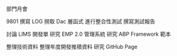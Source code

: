 部門月會

9801
撰寫 LOG 撈取 Dac 層函式
進行整合性測試
撰寫測試報告

討論 LIMS 開發單
研究 EMP 2.0 管理系統
研究 ABP Framework 範本

整理技術資料
整理年度開發推積資料
研究 GitHub Page